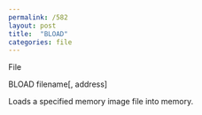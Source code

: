```yaml
---
permalink: /582
layout: post
title:  "BLOAD"
categories: file
---
```

File

BLOAD filename[, address]

Loads a specified memory image file into memory.

